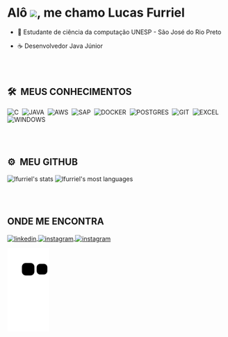 <h1 align="left">Alô <img src="https://raw.githubusercontent.com/kaueMarques/kaueMarques/master/hi.gif" height="30px">, me chamo Lucas Furriel</h1>


- 📖 Estudante de ciência da computação UNESP - São José do Rio Preto 

- ☕ Desenvolvedor Java Júnior



<br><br>

## 🛠 &nbsp;MEUS CONHECIMENTOS

![C](https://img.shields.io/badge/C-00599C?style=for-the-badge&logo=c&logoColor=white)&nbsp;
![JAVA](https://img.shields.io/badge/Java-ED8B00?style=for-the-badge&logo=java&logoColor=white)&nbsp;
![AWS](https://img.shields.io/badge/Amazon_AWS-232F3E?style=for-the-badge&logo=amazon-aws&logoColor=white)&nbsp;
![SAP](https://img.shields.io/badge/SAP-0FAAFF?style=for-the-badge&logo=sap&logoColor=white)&nbsp;
![DOCKER](https://img.shields.io/badge/Docker-2496ED?style=for-the-badge&logo=docker&logoColor=white)&nbsp;
![POSTGRES](https://img.shields.io/badge/PostgreSQL-316192?style=for-the-badge&logo=postgresql&logoColor=white)&nbsp;
![GIT](https://img.shields.io/badge/Git-E34F26?style=for-the-badge&logo=git&logoColor=white)&nbsp;
![EXCEL](https://img.shields.io/badge/Microsoft_Excel-217346?style=for-the-badge&logo=microsoft-excel&logoColor=white)&nbsp;
![WINDOWS](https://img.shields.io/badge/Windows-017AD7?style=for-the-badge&logo=windows&logoColor=white)&nbsp;

<br><br>

## ⚙️ &nbsp;MEU GITHUB


<p align="left">
<img width="530em" src="https://github-readme-stats.vercel.app/api?username=lfurriel&show_icons=true&theme=outrun" alt="lfurriel's stats"/>
<img width="530em" src="https://github-readme-stats.vercel.app/api/top-langs/?username=lfurriel&layout=compact&theme=outrun" alt="lfurriel's most languages"/>
</p>


<br><br>

## ONDE ME ENCONTRA

<a href="https://www.linkedin.com/in/lucas-furriel-rodrigues-97a75020b/" target="_blank">
  <img align="center" src="https://img.shields.io/badge/LinkedIn-0077B5?style=for-the-badge&logo=linkedin&logoColor=white" alt="linkedin"/>
</a>
<a href="https://www.instagram.com/fufurrii/" target="_blank">
 <img align="center" src="https://img.shields.io/badge/Instagram-E4405F?style=for-the-badge&logo=instagram&logoColor=white" alt="instagram"/>
</a>
<a href="https://github.com/Lfurriel" target="_blank">
 <img align="center" src="https://img.shields.io/badge/GitHub-100000?style=for-the-badge&logo=github&logoColor=white" alt="instagram"/>
</a>
</p>

![snake gif](https://github.com/Lfurriel/Lfurriel/blob/output/github-contribution-grid-snake.svg)
